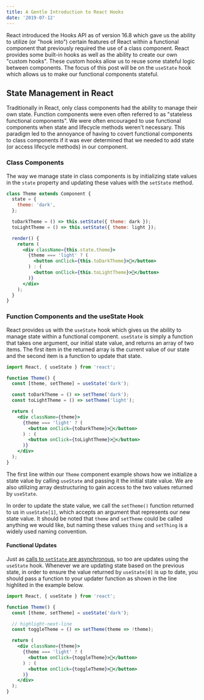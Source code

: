 ```yaml
---
title: A Gentle Introduction to React Hooks
date: '2019-07-12'
---
```


React introduced the Hooks API as of version 16.8 which gave us the ability to utilize (or "hook into") certain features of React within a functional component that previously required the use of a class component. React provides some built-in hooks as well as the ability to create our own "custom hooks". These custom hooks allow us to reuse some stateful logic between components. The focus of this post will be on the `useState` hook which allows us to make our functional components stateful.

## State Management in React

Traditionally in React, only class components had the ability to manage their own state. Function components were even often referred to as "stateless functional components". We were often encouraged to use functional components when state and lifecycle methods weren't necessary. This paradigm led to the annoyance of having to covert functional components to class components if it was ever determined that we needed to add state (or access lifecycle methods) in our component.

### Class Components

The way we manage state in class components is by initializing state values in the `state` property and updating these values with the `setState` method.

```jsx
class Theme extends Component {
  state = {
    theme: 'dark',
  };

  toDarkTheme = () => this.setState({ theme: dark });
  toLightTheme = () => this.setState({ theme: light });

  render() {
    return (
      <div className={this.state.theme}>
        {theme === 'light' ? (
          <button onClick={this.toDarkTheme}>🌛</button>
        ) : (
          <button onClick={this.toLightTheme}>🌝</button>
        )}
      </div>
    );
  }
}
```

### Function Components and the useState Hook

React provides us with the `useState` hook which gives us the ability to manage state within a functional component. `useState` is simply a function that takes one argument, our initial state value, and returns an array of two items. The first item in the returned array is the current value of our state and the second item is a function to update that state.

```jsx
import React, { useState } from 'react';

function Theme() {
  const [theme, setTheme] = useState('dark');

  const toDarkTheme = () => setTheme('dark');
  const toLightTheme = () => setTheme('light');

  return (
    <div className={theme}>
      {theme === 'light' ? (
        <button onClick={toDarkTheme}>🌛</button>
      ) : (
        <button onClick={toLightTheme}>🌝</button>
      )}
    </div>
  );
}
```

The first line within our `Theme` component example shows how we initialize a state value by calling `useState` and passing it the initial state value. We are also utilizing array destructuring to gain access to the two values returned by `useState`.

In order to update the state value, we call the `setTheme()` function returned to us in `useState[1]`, which accepts an argument that represents our new state value. It should be noted that `theme` and `setTheme` could be called anything we would like, but naming these values `thing` and `setThing` is a widely used naming convention.

#### Functional Updates

Just as <a href="https://reactjs.org/docs/faq-state.html#why-is-setstate-giving-me-the-wrong-value" target="_blank">calls to `setState` are asynchronous</a>, so too are updates using the `useState` hook. Whenever we are updating state based on the previous state, in order to ensure the value returned by `useState[0]` is up to date, you should pass a function to your updater function as shown in the line highlited in the example below.

```jsx
import React, { useState } from 'react';

function Theme() {
  const [theme, setTheme] = useState('dark');

  // highlight-next-line
  const toggleTheme = () => setTheme(theme => !theme);

  return (
    <div className={theme}>
      {theme === 'light' ? (
        <button onClick={toggleTheme}>🌛</button>
      ) : (
        <button onClick={toggleTheme}>🌝</button>
      )}
    </div>
  );
}
```

<!-- `video: https://www.youtube.com/embed/dpw9EHDh2bM` -->
